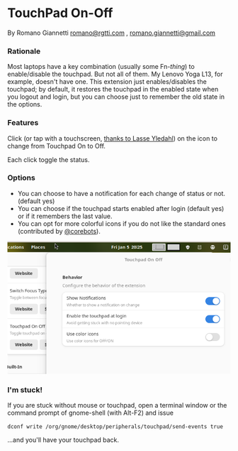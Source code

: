 # TouchPad On-Off

By Romano Giannetti <romano@rgtti.com> , <romano.giannetti@gmail.com>

### Rationale

Most laptops have a key combination (usually some Fn-*thing*) to enable/disable the touchpad.
But not all of them. My Lenovo Yoga L13, for example, doesn't have one.
This extension just enables/disables the touchpad;
by default, it restores the touchpad in the enabled state when you logout and login,
but you can choose just to remember the old state in the options.

### Features

Click (or tap with a touchscreen, [thanks to Lasse Yledahl](https://github.com/Rmano/gse-touchpad-onoff/pull/3)) on the icon to change from Touchpad On to Off.

Each click toggle the status.

### Options

* You can choose to have a notification for each change of status or not.
(default yes)
* You can choose if the touchpad starts enabled after login (default yes) or if it remembers the last value.
* You can opt for more colorful icons if you do not like the standard ones (contributed by [@corebots](https://github.com/Rmano/gse-touchpad-onoff/issues/1)).

![screenshot](screenshot.png)

### I'm stuck!

If you are stuck without mouse or touchpad, open a terminal window
or the command prompt of gnome-shell (with Alt-F2) and issue

    dconf write /org/gnome/desktop/peripherals/touchpad/send-events true

...and you'll have your touchpad back.

